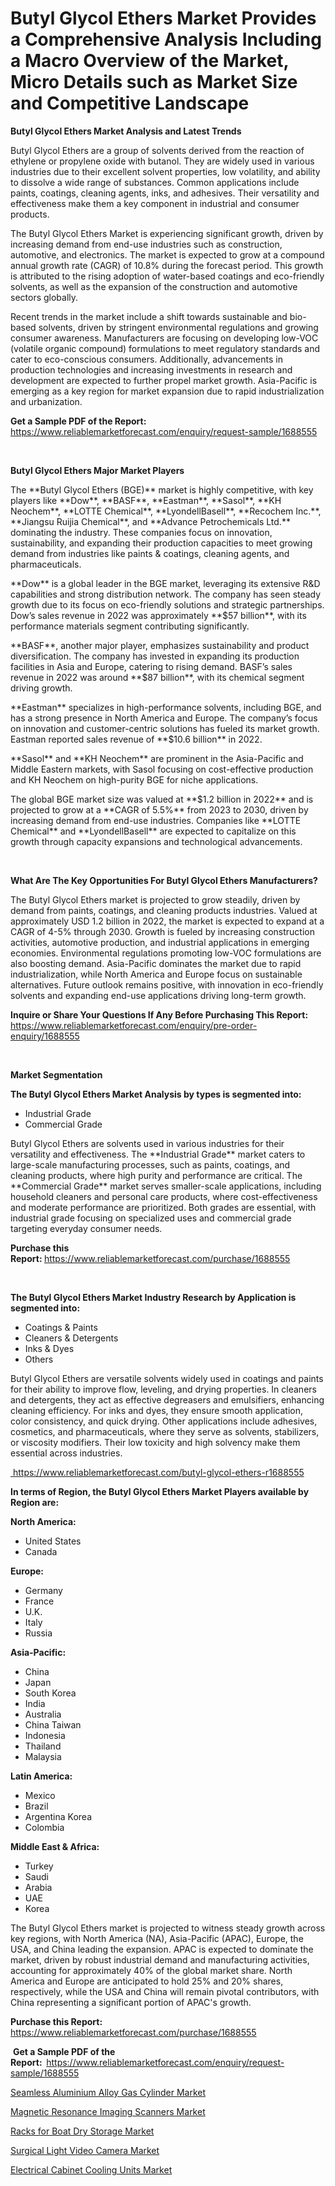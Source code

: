<p><h1>Butyl Glycol Ethers Market Provides a Comprehensive Analysis Including a Macro Overview of the Market, Micro Details such as Market Size and Competitive Landscape</h1></p><p><strong>Butyl Glycol Ethers Market Analysis and Latest Trends</strong></p>
<p><p>Butyl Glycol Ethers are a group of solvents derived from the reaction of ethylene or propylene oxide with butanol. They are widely used in various industries due to their excellent solvent properties, low volatility, and ability to dissolve a wide range of substances. Common applications include paints, coatings, cleaning agents, inks, and adhesives. Their versatility and effectiveness make them a key component in industrial and consumer products.</p><p>The Butyl Glycol Ethers Market is experiencing significant growth, driven by increasing demand from end-use industries such as construction, automotive, and electronics. The market is expected to grow at a compound annual growth rate (CAGR) of 10.8% during the forecast period. This growth is attributed to the rising adoption of water-based coatings and eco-friendly solvents, as well as the expansion of the construction and automotive sectors globally.</p><p>Recent trends in the market include a shift towards sustainable and bio-based solvents, driven by stringent environmental regulations and growing consumer awareness. Manufacturers are focusing on developing low-VOC (volatile organic compound) formulations to meet regulatory standards and cater to eco-conscious consumers. Additionally, advancements in production technologies and increasing investments in research and development are expected to further propel market growth. Asia-Pacific is emerging as a key region for market expansion due to rapid industrialization and urbanization.</p></p>
<p><strong>Get a Sample PDF of the Report:&nbsp;</strong> <a href="https://www.reliablemarketforecast.com/enquiry/request-sample/1688555?utm_campaign=950&utm_medium=2&utm_source=Github&utm_content=ia&utm_term=30012025&utm_id=butyl-glycol-ethers">https://www.reliablemarketforecast.com/enquiry/request-sample/1688555</a></p>
<p>&nbsp;</p>
<p><strong>Butyl Glycol Ethers Major Market Players</strong></p>
<p><p>The **Butyl Glycol Ethers (BGE)** market is highly competitive, with key players like **Dow**, **BASF**, **Eastman**, **Sasol**, **KH Neochem**, **LOTTE Chemical**, **LyondellBasell**, **Recochem Inc.**, **Jiangsu Ruijia Chemical**, and **Advance Petrochemicals Ltd.** dominating the industry. These companies focus on innovation, sustainability, and expanding their production capacities to meet growing demand from industries like paints & coatings, cleaning agents, and pharmaceuticals.</p><p>**Dow** is a global leader in the BGE market, leveraging its extensive R&D capabilities and strong distribution network. The company has seen steady growth due to its focus on eco-friendly solutions and strategic partnerships. Dow’s sales revenue in 2022 was approximately **$57 billion**, with its performance materials segment contributing significantly.</p><p>**BASF**, another major player, emphasizes sustainability and product diversification. The company has invested in expanding its production facilities in Asia and Europe, catering to rising demand. BASF’s sales revenue in 2022 was around **$87 billion**, with its chemical segment driving growth.</p><p>**Eastman** specializes in high-performance solvents, including BGE, and has a strong presence in North America and Europe. The company’s focus on innovation and customer-centric solutions has fueled its market growth. Eastman reported sales revenue of **$10.6 billion** in 2022.</p><p>**Sasol** and **KH Neochem** are prominent in the Asia-Pacific and Middle Eastern markets, with Sasol focusing on cost-effective production and KH Neochem on high-purity BGE for niche applications.</p><p>The global BGE market size was valued at **$1.2 billion in 2022** and is projected to grow at a **CAGR of 5.5%** from 2023 to 2030, driven by increasing demand from end-use industries. Companies like **LOTTE Chemical** and **LyondellBasell** are expected to capitalize on this growth through capacity expansions and technological advancements.</p></p>
<p>&nbsp;</p>
<p><strong>What Are The Key Opportunities For Butyl Glycol Ethers Manufacturers?</strong></p>
<p><p>The Butyl Glycol Ethers market is projected to grow steadily, driven by demand from paints, coatings, and cleaning products industries. Valued at approximately USD 1.2 billion in 2022, the market is expected to expand at a CAGR of 4-5% through 2030. Growth is fueled by increasing construction activities, automotive production, and industrial applications in emerging economies. Environmental regulations promoting low-VOC formulations are also boosting demand. Asia-Pacific dominates the market due to rapid industrialization, while North America and Europe focus on sustainable alternatives. Future outlook remains positive, with innovation in eco-friendly solvents and expanding end-use applications driving long-term growth.</p></p>
<p><strong>Inquire or Share Your Questions If Any Before Purchasing This Report:</strong> <a href="https://www.reliablemarketforecast.com/enquiry/pre-order-enquiry/1688555?utm_campaign=950&utm_medium=2&utm_source=Github&utm_content=ia&utm_term=30012025&utm_id=butyl-glycol-ethers">https://www.reliablemarketforecast.com/enquiry/pre-order-enquiry/1688555</a></p>
<p>&nbsp;</p>
<p><strong>Market Segmentation</strong></p>
<p><strong>The Butyl Glycol Ethers Market Analysis by types is segmented into:</strong></p>
<p><ul><li>Industrial Grade</li><li>Commercial Grade</li></ul></p>
<p><p>Butyl Glycol Ethers are solvents used in various industries for their versatility and effectiveness. The **Industrial Grade** market caters to large-scale manufacturing processes, such as paints, coatings, and cleaning products, where high purity and performance are critical. The **Commercial Grade** market serves smaller-scale applications, including household cleaners and personal care products, where cost-effectiveness and moderate performance are prioritized. Both grades are essential, with industrial grade focusing on specialized uses and commercial grade targeting everyday consumer needs.</p></p>
<p><strong>Purchase this Report:&nbsp;</strong><a href="https://www.reliablemarketforecast.com/purchase/1688555?utm_campaign=950&utm_medium=2&utm_source=Github&utm_content=ia&utm_term=30012025&utm_id=butyl-glycol-ethers">https://www.reliablemarketforecast.com/purchase/1688555</a></p>
<p>&nbsp;</p>
<p><strong>The Butyl Glycol Ethers Market Industry Research by Application is segmented into:</strong></p>
<p><ul><li>Coatings & Paints</li><li>Cleaners & Detergents</li><li>Inks & Dyes</li><li>Others</li></ul></p>
<p><p>Butyl Glycol Ethers are versatile solvents widely used in coatings and paints for their ability to improve flow, leveling, and drying properties. In cleaners and detergents, they act as effective degreasers and emulsifiers, enhancing cleaning efficiency. For inks and dyes, they ensure smooth application, color consistency, and quick drying. Other applications include adhesives, cosmetics, and pharmaceuticals, where they serve as solvents, stabilizers, or viscosity modifiers. Their low toxicity and high solvency make them essential across industries.</p></p>
<p><a href="https://www.reliablemarketforecast.com/butyl-glycol-ethers-r1688555?utm_campaign=950&utm_medium=2&utm_source=Github&utm_content=ia&utm_term=30012025&utm_id=butyl-glycol-ethers">&nbsp;https://www.reliablemarketforecast.com/butyl-glycol-ethers-r1688555</a></p>
<p><strong>In terms of Region, the Butyl Glycol Ethers Market Players available by Region are:</strong></p>
<p>
    <p> <strong> North America: </strong>
        <ul>
            <li>United States</li>
            <li>Canada</li>
        </ul>
        </p> 
    <p> <strong> Europe: </strong>
        <ul>
            <li>Germany</li>
            <li>France</li>
            <li>U.K.</li>
            <li>Italy</li>
            <li>Russia</li>
        </ul>
        </p> 
    <p> <strong> Asia-Pacific: </strong>
        <ul>
            <li>China</li>
            <li>Japan</li>
            <li>South Korea</li>
            <li>India</li>
            <li>Australia</li>
            <li>China Taiwan</li>
            <li>Indonesia</li>
            <li>Thailand</li>
            <li>Malaysia</li>
        </ul>
        </p> 
    <p> <strong> Latin America: </strong>
        <ul>
            <li>Mexico</li>
            <li>Brazil</li>
            <li>Argentina Korea</li>
            <li>Colombia</li>
        </ul>
        </p> 
    <p> <strong> Middle East & Africa: </strong>
        <ul>
            <li>Turkey</li>
            <li>Saudi</li>
            <li>Arabia</li>
            <li>UAE</li>
            <li>Korea</li>
        </ul>
    </p>
    </p>
<p><p>The Butyl Glycol Ethers market is projected to witness steady growth across key regions, with North America (NA), Asia-Pacific (APAC), Europe, the USA, and China leading the expansion. APAC is expected to dominate the market, driven by robust industrial demand and manufacturing activities, accounting for approximately 40% of the global market share. North America and Europe are anticipated to hold 25% and 20% shares, respectively, while the USA and China will remain pivotal contributors, with China representing a significant portion of APAC's growth.</p></p>
<p><strong>Purchase this Report: </strong><a href="https://www.reliablemarketforecast.com/purchase/1688555?utm_campaign=950&utm_medium=2&utm_source=Github&utm_content=ia&utm_term=30012025&utm_id=butyl-glycol-ethers">https://www.reliablemarketforecast.com/purchase/1688555</a></p>
<p>&nbsp;<strong>Get a Sample PDF of the Report:&nbsp;&nbsp;</strong><a href="https://www.reliablemarketforecast.com/enquiry/request-sample/1688555?utm_campaign=950&utm_medium=2&utm_source=Github&utm_content=ia&utm_term=30012025&utm_id=butyl-glycol-ethers">https://www.reliablemarketforecast.com/enquiry/request-sample/1688555</a></p>
<p><strong></strong></p>
<p><p><a href="https://www.linkedin.com/pulse/seamless-aluminium-alloy-gas-cylinder-market-analysis-sizetrends-vkm3f?utm_campaign=950&utm_medium=2&utm_source=Github&utm_content=ia&utm_term=30012025&utm_id=butyl-glycol-ethers">Seamless Aluminium Alloy Gas Cylinder Market</a></p><p><a href="https://www.linkedin.com/pulse/synopsis-global-magnetic-resonance-imaging-scanners-market-dlsff?utm_campaign=950&utm_medium=2&utm_source=Github&utm_content=ia&utm_term=30012025&utm_id=butyl-glycol-ethers">Magnetic Resonance Imaging Scanners Market</a></p><p><a href="https://www.linkedin.com/pulse/racks-boat-dry-storage-markets-comprehensive-analysis-which-vvjjf?utm_campaign=950&utm_medium=2&utm_source=Github&utm_content=ia&utm_term=30012025&utm_id=butyl-glycol-ethers">Racks for Boat Dry Storage Market</a></p><p><a href="https://www.linkedin.com/pulse/surgical-light-video-camera-market-research-report-forecast-aioyf?utm_campaign=950&utm_medium=2&utm_source=Github&utm_content=ia&utm_term=30012025&utm_id=butyl-glycol-ethers">Surgical Light Video Camera Market</a></p><p><a href="https://www.linkedin.com/pulse/electrical-cabinet-cooling-units-market-revolution-driving-sowuf?utm_campaign=950&utm_medium=2&utm_source=Github&utm_content=ia&utm_term=30012025&utm_id=butyl-glycol-ethers">Electrical Cabinet Cooling Units Market</a></p></p>